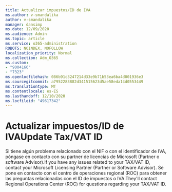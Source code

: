 ```yaml
---
title: Actualizar impuestos/ID de IVA
ms.author: v-smandalika
author: v-smandalika
manager: dansimp
ms.date: 12/09/2020
ms.audience: Admin
ms.topic: article
ms.service: o365-administration
ROBOTS: NOINDEX, NOFOLLOW
localization_priority: Normal
ms.collection: Adm_O365
ms.custom:
- "9004166"
- "7323"
ms.openlocfilehash: 086b91c3247214d33e9b71b53ea6ba4d001936e3
ms.sourcegitcommit: a7952283882d341515623d5ae58eda14d0553449
ms.translationtype: MT
ms.contentlocale: es-ES
ms.lasthandoff: 12/10/2020
ms.locfileid: "49617342"
---
```

# <a name="update-taxvat-id"></a><span data-ttu-id="efd0e-102">Actualizar impuestos/ID de IVA</span><span class="sxs-lookup"><span data-stu-id="efd0e-102">Update Tax/VAT ID</span></span>

<span data-ttu-id="efd0e-103">Si tiene algún problema relacionado con el NIF o con el identificador de IVA, póngase en contacto con su partner de licencias de Microsoft (Partner o software Advisor).</span><span class="sxs-lookup"><span data-stu-id="efd0e-103">If you have any issues related to your TAX/VAT ID, contact your Microsoft Licensing Partner (Partner or Software Advisor).</span></span> <span data-ttu-id="efd0e-104">Se pone en contacto con el centro de operaciones regional (ROC) para obtener las preguntas relacionadas con el ID de impuestos o IVA.</span><span class="sxs-lookup"><span data-stu-id="efd0e-104">They'll contact Regional Operations Center (ROC) for questions regarding your TAX/VAT ID.</span></span> 